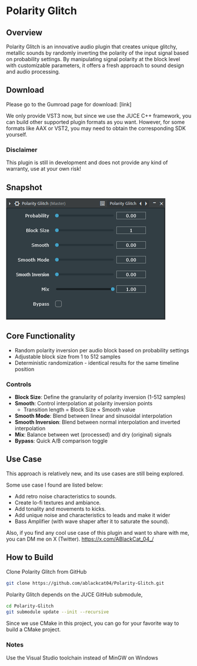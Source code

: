 # Polarity Glitch

## Overview

Polarity Glitch is an innovative audio plugin that creates unique glitchy, 
metallic sounds by randomly inverting the polarity of the input signal based on probability settings. 
By manipulating signal polarity at the block level with customizable parameters, 
it offers a fresh approach to sound design and audio processing.

## Download
Please go to the Gumroad page for download: [link]

We only provide VST3 now, but since we use the JUCE C++ framework,
you can build other supported plugin formats as you want.
However, for some formats like AAX or VST2, you may need to obtain the corresponding SDK yourself.

### Disclaimer
This plugin is still in development and does not provide any kind of warranty, use at your own risk!

## Snapshot
![img.png](Assets/img.png)

## Core Functionality
- Random polarity inversion per audio block based on probability settings
- Adjustable block size from 1 to 512 samples
- Deterministic randomization - identical results for the same timeline position

### Controls
- **Block Size**: Define the granularity of polarity inversion (1-512 samples)
- **Smooth**: Control interpolation at polarity inversion points
  - Transition length = Block Size × Smooth value
- **Smooth Mode**: Blend between linear and sinusoidal interpolation
- **Smooth Inversion**: Blend between normal interpolation and inverted interpolation
- **Mix**: Balance between wet (processed) and dry (original) signals
- **Bypass**: Quick A/B comparison toggle

## Use Case
This approach is relatively new, and its use cases are still being explored.

Some use case I found are listed below:
- Add retro noise characteristics to sounds.
- Create lo-fi textures and ambiance.
- Add tonality and movements to kicks.
- Add unique noise and characteristics to leads and make it wider
- Bass Amplifier (with wave shaper after it to saturate the sound).

Also, if you find any cool use case of this plugin and want to share with me, you can DM me on X (Twitter).
https://x.com/ABlackCat_04_/


## How to Build
Clone Polarity Glitch from GitHub
```bash
git clone https://github.com/ablackcat04/Polarity-Glitch.git
```

Polarity Glitch depends on the JUCE GitHub submodule, 
```bash
cd Polarity-Glitch
git submodule update --init --recursive
```
Since we use CMake in this project, you can go for your favorite way to build a CMake project.


### Notes
Use the Visual Studio toolchain instead of MinGW on Windows
